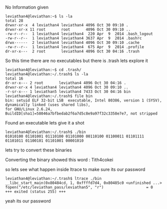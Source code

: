 No Information given

```shell
leviathan4@leviathan:~$ ls -la
total 28
drwxr-xr-x  4 leviathan4 leviathan4 4096 Oct 30 09:10 .
drwxr-xr-x 11 root       root       4096 Oct 30 09:10 ..
-rw-r--r--  1 leviathan4 leviathan4  220 Apr  9  2014 .bash_logout
-rw-r--r--  1 leviathan4 leviathan4 3637 Apr  9  2014 .bashrc
drwx------  2 leviathan4 leviathan4 4096 Oct 30 09:10 .cache
-rw-r--r--  1 leviathan4 leviathan4  675 Apr  9  2014 .profile
dr-xr-x---  2 root       leviathan4 4096 Oct 30 04:16 .trash
```
So this time there are no executables but there is .trash 
lets explore it
```shell
leviathan4@leviathan:~$ cd .trash/
leviathan4@leviathan:~/.trash$ ls -la
total 16
dr-xr-x--- 2 root       leviathan4 4096 Oct 30 04:16 .
drwxr-xr-x 4 leviathan4 leviathan4 4096 Oct 30 09:10 ..
-r-sr-x--- 1 leviathan5 leviathan4 7433 Oct 30 04:16 bin
leviathan4@leviathan:~/.trash$ file bin
bin: setuid ELF 32-bit LSB  executable, Intel 80386, version 1 (SYSV),
dynamically linked (uses shared libs),
for GNU/Linux 2.6.24, BuildID[sha1]=58046a7bfbedab2f6a7d5c8e9a97f32c3358e7e7, not stripped
```
Found an executable lets give it a shot 
```shell
leviathan4@leviathan:~/.trash$ ./bin
01010100 01101001 01110100 01101000 00110100 01100011 01101111 01101011 01100101 01101001 00001010
```
lets try to convert these binaries 

Converting the binary showed this word : Tith4cokei

so lets see what happen inside ltrace to make sure its our password 
```shell
leviathan4@leviathan:~/.trash$ ltrace ./bin
__libc_start_main(0x80484cd, 1, 0xffffd7d4, 0x80485c0 <unfinished ...>
fopen("/etc/leviathan_pass/leviathan5", "r")                   = 0
+++ exited (status 255) +++
```
yeah its our password 
